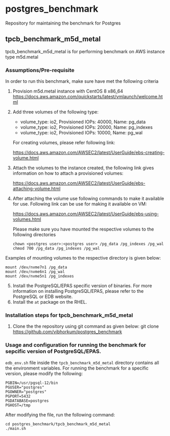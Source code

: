 # postgres_benchmark
Repository for maintaining the benchmark for Postgres

## tpcb_benchmark_m5d_metal
tpcb_benchmark_m5d_metal is for performing benchmark on AWS instance type m5d.metal

### Assumptions/Pre-requisite

In order to run this benchmark, make sure have met the following criteria

1. Provision m5d.metal instance with CentOS 8 x86_64
    https://docs.aws.amazon.com/quickstarts/latest/vmlaunch/welcome.html
    
2. Add three volumes of the following type:
    * volume_type: io2, Provisioned IOPs: 40000, Name: pg_data
    * volume_type: io2, Provisioned IOPs: 20000, Name: pg_indexes
    * volume_type: io2, Provisioned IOPs: 10000, Name: pg_wal
    
    For creating volumes, please refer following link:
    
    https://docs.aws.amazon.com/AWSEC2/latest/UserGuide/ebs-creating-volume.html
   
3. Attach the volumes to the instance created, the following link gives information on how to attach a provisioned volumes:

   https://docs.aws.amazon.com/AWSEC2/latest/UserGuide/ebs-attaching-volume.html

4. After attaching the volume use following commands to make it available for use. Following link can be use for making it available on VM:

   https://docs.aws.amazon.com/AWSEC2/latest/UserGuide/ebs-using-volumes.html
   
   Please make sure you have mounted the respective volumes to the following directories
   ```sudo mkdir -p /pg_data /pg_indexes /pg_wal
   chown <postgres user>:<postgres user> /pg_data /pg_indexes /pg_wal
   chmod 700 /pg_data /pg_indexes /pg_wal
   ```
 
  Examples of mounting volumes to the respective directory is given below:
   ```
   mount /dev/nvme7n1 /pg_data
   mount /dev/nvme6n1 /pg_wal
   mount /dev/nvme5n1 /pg_indexes
   ```
5. Install the PostgreSQL/EPAS specific version of binaries. For more information on installing PostgreSQL/EPAS, please refer to the PostgreSQL or EDB website.
6. Install the `at` package on the RHEL.
 
### Installation steps for tpcb_benchmark_m5d_metal
1. Clone the the repository using git command as given below:
    git clone https://github.com/vibhorkum/postgres_benchmark

 
### Usage and configuration for running the benchmark for sepcific version of PostgreSQL/EPAS.

 `edb_env.sh` file inside the `tpcb_benchmark_m5d_metal` directory contains all the environment variables.
 For running the benchmark for a specific version, please modify the following:
 ```
 PGBIN=/usr/pgsql-12/bin
PGUSER="postgres"
PGOWNER="postgres"
PGPORT=5432
PGDATABASE=postgres
PGHOST=/tmp
```

After modifying the file, run the following command:
```
cd postgres_benchmark/tpcb_benchmark_m5d_metal
./main.sh
```


